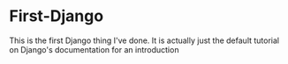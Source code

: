 # First-Django
This is the first Django thing I've done.  It is actually just the default tutorial on Django's documentation for an introduction
